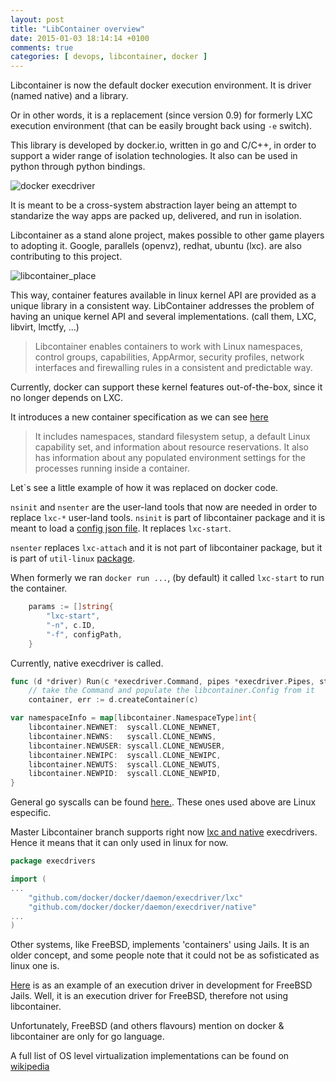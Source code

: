 ```yaml
---
layout: post
title: "LibContainer overview"
date: 2015-01-03 18:14:14 +0100
comments: true
categories: [ devops, libcontainer, docker ] 
---
```




Libcontainer is now the default docker execution environment. It is driver (named native) and a library. 

Or in other words, it is a replacement (since version 0.9) for formerly LXC execution environment (that can be easily brought back using `-e` switch). 

This library is developed by docker.io, written in go and C/C++, in order to support a wider range of isolation technologies. It also can be used in python through python bindings.

![docker execdriver](http://blog.docker.com/wp-content/uploads/2014/03/docker-execdriver-diagram.png)

It is meant to be a cross-system abstraction layer being an attempt to standarize the way apps are packed up, delivered, and run in isolation.

Libcontainer as a stand alone project, makes possible to other game players to adopting it. Google, parallels (openvz), redhat, ubuntu (lxc). are also contributing to this project.

![libcontainer_place](http://1.bp.blogspot.com/-sxNaakTEBlg/U6Bbtglx00I/AAAAAAAAAcw/xgreTVZP4F4/s1600/libcontainer+intro.png)

This way, container features available in linux kernel API are provided as a unique library in a consistent way. LibContainer addresses the problem of having an unique kernel API and several implementations. (call them, LXC, libvirt, lmctfy, ...)

> Libcontainer enables containers to work with Linux namespaces, control groups, capabilities, AppArmor, security profiles, network interfaces and firewalling rules in a consistent and predictable way.

Currently, docker can support these kernel features out-of-the-box, since it no longer depends on LXC.

It introduces a new container specification as we can see [here](https://github.com/docker/libcontainer/blob/4940cee052ece5a8b2ea477699e7bb232de1e1f8/SPEC.md)

>  It includes namespaces, standard filesystem setup, a default Linux capability set, and information about resource reservations. It also has information about any populated environment settings for the processes running inside a container.


Let`s see a little example of how it was replaced on docker code.

`nsinit` and `nsenter` are the user-land tools that now are needed in order to replace `lxc-*` user-land tools. 
`nsinit` is part of libcontainer package and it is meant to load a [config json file](https://github.com/docker/libcontainer/blob/master/sample_configs/minimal.json). It replaces `lxc-start`.

`nsenter` replaces `lxc-attach` and it is not part of libcontainer package, but it is part of `util-linux` [package](https://www.kernel.org/pub/linux/utils/util-linux/).


When formerly we ran `docker run ...`, (by default) it called `lxc-start` to run the container. 

``` go lxc-start https://github.com/docker/docker/blob/17cacf3326edde6d177e12132f74fc0174bda1d2/daemon/execdriver/lxc/driver.go
	params := []string{
		"lxc-start",
		"-n", c.ID,
		"-f", configPath,
	}
```

Currently, native execdriver is called. 

``` go native_exec_driver https://github.com/docker/docker/blob/17cacf3326edde6d177e12132f74fc0174bda1d2/daemon/execdriver/native/driver.go
func (d *driver) Run(c *execdriver.Command, pipes *execdriver.Pipes, startCallback execdriver.StartCallback) (execdriver.ExitStatus, error) {
	// take the Command and populate the libcontainer.Config from it
	container, err := d.createContainer(c)
```

``` go native_syscalls https://github.com/docker/libcontainer/blob/1597c68f7b941fd97881155d7f077852e2914e7b/namespaces/utils.go
var namespaceInfo = map[libcontainer.NamespaceType]int{
	libcontainer.NEWNET:  syscall.CLONE_NEWNET,
	libcontainer.NEWNS:   syscall.CLONE_NEWNS,
	libcontainer.NEWUSER: syscall.CLONE_NEWUSER,
	libcontainer.NEWIPC:  syscall.CLONE_NEWIPC,
	libcontainer.NEWUTS:  syscall.CLONE_NEWUTS,
	libcontainer.NEWPID:  syscall.CLONE_NEWPID,
}
```


General go syscalls can be found [here.](http://golang.org/pkg/syscall/). These ones used above are Linux especific.


Master Libcontainer branch supports right now [lxc and native](https://github.com/docker/docker/tree/master/daemon/execdriver) execdrivers. Hence it means that it can only used in linux for now. 

``` go supported_exec_drivers https://github.com/docker/docker/blob/master/daemon/execdriver/execdrivers/execdrivers.go
package execdrivers

import (
...
	"github.com/docker/docker/daemon/execdriver/lxc"
	"github.com/docker/docker/daemon/execdriver/native"
...
)
``` 

Other systems, like FreeBSD, implements 'containers' using Jails. It is an older concept, and some people note that it could not be as sofisticated as linux one is. 

[Here](https://github.com/kzys/docker/commit/f8c4d49fda9eb7e35c88532c174fa8dca9d831ba) is as an example of an execution driver in development for FreeBSD Jails. Well, it is an execution driver for FreeBSD, therefore not using libcontainer.

Unfortunately, FreeBSD (and others flavours) mention on docker & libcontainer are only for go language.


A full list of OS level virtualization implementations can be found  on [wikipedia](http://en.wikipedia.org/wiki/Operating_system%E2%80%93level_virtualization#Implementations)

